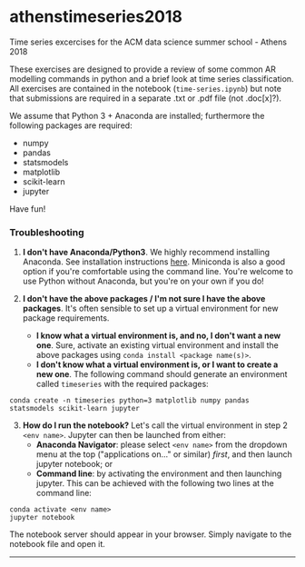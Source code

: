 # athenstimeseries2018
Time series excercises for the ACM data science summer school - Athens 2018

These exercises are designed to provide a review of some common AR modelling commands in python and a brief look at time series classification. All exercises are contained in the notebook (`time-series.ipynb`) but note that submissions are required in a separate .txt or .pdf file (not .doc[x]?).

We assume that Python 3 + Anaconda are installed; furthermore the following packages are required:

* numpy
* pandas
* statsmodels
* matplotlib
* scikit-learn
* jupyter

Have fun!


### Troubleshooting

1. **I don't have Anaconda/Python3**. We highly recommend installing Anaconda. See installation instructions [here](https://conda.io/docs/user-guide/install/index.html). Miniconda is also a good option if you're comfortable using the command line. You're welcome to use Python without Anaconda, but you're on your own if you do!

2. **I don't have the above packages / I'm not sure I have the above packages**. It's often sensible to set up a virtual environment for new package requirements. 
    * **I know what a virtual environment is, and no, I don't want a new one**. Sure, activate an existing virtual environment and install the above packages using `conda install <package name(s)>`.
    * **I don't know what a virtual environment is, or I want to create a new one**. The following command should generate an environment called `timeseries` with the required packages: 
    
 ```
 conda create -n timeseries python=3 matplotlib numpy pandas statsmodels scikit-learn jupyter
 ```

3. **How do I run the notebook?**
Let's call the virtual environment in step 2 `<env name>`. 
Jupyter can then be launched from either:
    * **Anaconda Navigator**: please select `<env name>` from the dropdown menu at the top ("applications on..." or similar) _first_, and then launch jupyter notebook; or
    * **Command line**: by activating the environment and then launching jupyter. This can be achieved with the following two lines at the command line:
```shell
conda activate <env name>
jupyter notebook
```

 The notebook server should appear in your browser. Simply navigate to the notebook file and open it.

--------------